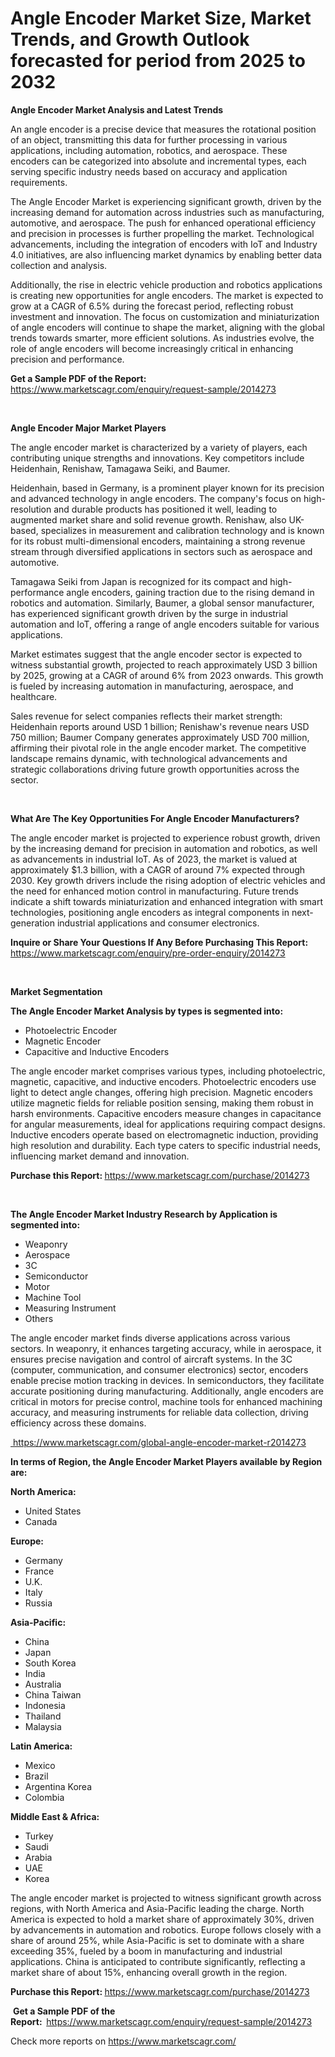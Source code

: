 <p><h1>Angle Encoder Market Size, Market Trends, and Growth Outlook forecasted for period from 2025 to 2032</h1></p><p><strong>Angle Encoder Market Analysis and Latest Trends</strong></p>
<p><p>An angle encoder is a precise device that measures the rotational position of an object, transmitting this data for further processing in various applications, including automation, robotics, and aerospace. These encoders can be categorized into absolute and incremental types, each serving specific industry needs based on accuracy and application requirements.</p><p>The Angle Encoder Market is experiencing significant growth, driven by the increasing demand for automation across industries such as manufacturing, automotive, and aerospace. The push for enhanced operational efficiency and precision in processes is further propelling the market. Technological advancements, including the integration of encoders with IoT and Industry 4.0 initiatives, are also influencing market dynamics by enabling better data collection and analysis.</p><p>Additionally, the rise in electric vehicle production and robotics applications is creating new opportunities for angle encoders. The market is expected to grow at a CAGR of 6.5% during the forecast period, reflecting robust investment and innovation. The focus on customization and miniaturization of angle encoders will continue to shape the market, aligning with the global trends towards smarter, more efficient solutions. As industries evolve, the role of angle encoders will become increasingly critical in enhancing precision and performance.</p></p>
<p><strong>Get a Sample PDF of the Report:&nbsp;</strong> <a href="https://www.marketscagr.com/enquiry/request-sample/2014273?utm_campaign=2313&utm_medium=2&utm_source=Github&utm_content=ia&utm_term=11022025&utm_id=angle-encoder">https://www.marketscagr.com/enquiry/request-sample/2014273</a></p>
<p>&nbsp;</p>
<p><strong>Angle Encoder Major Market Players</strong></p>
<p><p>The angle encoder market is characterized by a variety of players, each contributing unique strengths and innovations. Key competitors include Heidenhain, Renishaw, Tamagawa Seiki, and Baumer.</p><p>Heidenhain, based in Germany, is a prominent player known for its precision and advanced technology in angle encoders. The company's focus on high-resolution and durable products has positioned it well, leading to augmented market share and solid revenue growth. Renishaw, also UK-based, specializes in measurement and calibration technology and is known for its robust multi-dimensional encoders, maintaining a strong revenue stream through diversified applications in sectors such as aerospace and automotive.</p><p>Tamagawa Seiki from Japan is recognized for its compact and high-performance angle encoders, gaining traction due to the rising demand in robotics and automation. Similarly, Baumer, a global sensor manufacturer, has experienced significant growth driven by the surge in industrial automation and IoT, offering a range of angle encoders suitable for various applications.</p><p>Market estimates suggest that the angle encoder sector is expected to witness substantial growth, projected to reach approximately USD 3 billion by 2025, growing at a CAGR of around 6% from 2023 onwards. This growth is fueled by increasing automation in manufacturing, aerospace, and healthcare.</p><p>Sales revenue for select companies reflects their market strength: Heidenhain reports around USD 1 billion; Renishaw's revenue nears USD 750 million; Baumer Company generates approximately USD 700 million, affirming their pivotal role in the angle encoder market. The competitive landscape remains dynamic, with technological advancements and strategic collaborations driving future growth opportunities across the sector.</p></p>
<p>&nbsp;</p>
<p><strong>What Are The Key Opportunities For Angle Encoder Manufacturers?</strong></p>
<p><p>The angle encoder market is projected to experience robust growth, driven by the increasing demand for precision in automation and robotics, as well as advancements in industrial IoT. As of 2023, the market is valued at approximately $1.3 billion, with a CAGR of around 7% expected through 2030. Key growth drivers include the rising adoption of electric vehicles and the need for enhanced motion control in manufacturing. Future trends indicate a shift towards miniaturization and enhanced integration with smart technologies, positioning angle encoders as integral components in next-generation industrial applications and consumer electronics.</p></p>
<p><strong>Inquire or Share Your Questions If Any Before Purchasing This Report:</strong> <a href="https://www.marketscagr.com/enquiry/pre-order-enquiry/2014273?utm_campaign=2313&utm_medium=2&utm_source=Github&utm_content=ia&utm_term=11022025&utm_id=angle-encoder">https://www.marketscagr.com/enquiry/pre-order-enquiry/2014273</a></p>
<p>&nbsp;</p>
<p><strong>Market Segmentation</strong></p>
<p><strong>The Angle Encoder Market Analysis by types is segmented into:</strong></p>
<p><ul><li>Photoelectric Encoder</li><li>Magnetic Encoder</li><li>Capacitive and Inductive Encoders</li></ul></p>
<p><p>The angle encoder market comprises various types, including photoelectric, magnetic, capacitive, and inductive encoders. Photoelectric encoders use light to detect angle changes, offering high precision. Magnetic encoders utilize magnetic fields for reliable position sensing, making them robust in harsh environments. Capacitive encoders measure changes in capacitance for angular measurements, ideal for applications requiring compact designs. Inductive encoders operate based on electromagnetic induction, providing high resolution and durability. Each type caters to specific industrial needs, influencing market demand and innovation.</p></p>
<p><strong>Purchase this Report:&nbsp;</strong><a href="https://www.marketscagr.com/purchase/2014273?utm_campaign=2313&utm_medium=2&utm_source=Github&utm_content=ia&utm_term=11022025&utm_id=angle-encoder">https://www.marketscagr.com/purchase/2014273</a></p>
<p>&nbsp;</p>
<p><strong>The Angle Encoder Market Industry Research by Application is segmented into:</strong></p>
<p><ul><li>Weaponry</li><li>Aerospace</li><li>3C</li><li>Semiconductor</li><li>Motor</li><li>Machine Tool</li><li>Measuring Instrument</li><li>Others</li></ul></p>
<p><p>The angle encoder market finds diverse applications across various sectors. In weaponry, it enhances targeting accuracy, while in aerospace, it ensures precise navigation and control of aircraft systems. In the 3C (computer, communication, and consumer electronics) sector, encoders enable precise motion tracking in devices. In semiconductors, they facilitate accurate positioning during manufacturing. Additionally, angle encoders are critical in motors for precise control, machine tools for enhanced machining accuracy, and measuring instruments for reliable data collection, driving efficiency across these domains.</p></p>
<p><a href="https://www.marketscagr.com/global-angle-encoder-market-r2014273?utm_campaign=2313&utm_medium=2&utm_source=Github&utm_content=ia&utm_term=11022025&utm_id=angle-encoder">&nbsp;https://www.marketscagr.com/global-angle-encoder-market-r2014273</a></p>
<p><strong>In terms of Region, the Angle Encoder Market Players available by Region are:</strong></p>
<p>
    <p> <strong> North America: </strong>
        <ul>
            <li>United States</li>
            <li>Canada</li>
        </ul>
        </p> 
    <p> <strong> Europe: </strong>
        <ul>
            <li>Germany</li>
            <li>France</li>
            <li>U.K.</li>
            <li>Italy</li>
            <li>Russia</li>
        </ul>
        </p> 
    <p> <strong> Asia-Pacific: </strong>
        <ul>
            <li>China</li>
            <li>Japan</li>
            <li>South Korea</li>
            <li>India</li>
            <li>Australia</li>
            <li>China Taiwan</li>
            <li>Indonesia</li>
            <li>Thailand</li>
            <li>Malaysia</li>
        </ul>
        </p> 
    <p> <strong> Latin America: </strong>
        <ul>
            <li>Mexico</li>
            <li>Brazil</li>
            <li>Argentina Korea</li>
            <li>Colombia</li>
        </ul>
        </p> 
    <p> <strong> Middle East & Africa: </strong>
        <ul>
            <li>Turkey</li>
            <li>Saudi</li>
            <li>Arabia</li>
            <li>UAE</li>
            <li>Korea</li>
        </ul>
    </p>
    </p>
<p><p>The angle encoder market is projected to witness significant growth across regions, with North America and Asia-Pacific leading the charge. North America is expected to hold a market share of approximately 30%, driven by advancements in automation and robotics. Europe follows closely with a share of around 25%, while Asia-Pacific is set to dominate with a share exceeding 35%, fueled by a boom in manufacturing and industrial applications. China is anticipated to contribute significantly, reflecting a market share of about 15%, enhancing overall growth in the region.</p></p>
<p><strong>Purchase this Report: </strong><a href="https://www.marketscagr.com/purchase/2014273?utm_campaign=2313&utm_medium=2&utm_source=Github&utm_content=ia&utm_term=11022025&utm_id=angle-encoder">https://www.marketscagr.com/purchase/2014273</a></p>
<p>&nbsp;<strong>Get a Sample PDF of the Report:&nbsp;&nbsp;</strong><a href="https://www.marketscagr.com/enquiry/request-sample/2014273?utm_campaign=2313&utm_medium=2&utm_source=Github&utm_content=ia&utm_term=11022025&utm_id=angle-encoder">https://www.marketscagr.com/enquiry/request-sample/2014273</a></p>
<p><strong></strong></p>
<p>Check more reports on <a href="https://www.marketscagr.com/?utm_campaign=2313&utm_medium=2&utm_source=Github&utm_content=ia&utm_term=11022025&utm_id=angle-encoder">https://www.marketscagr.com/</a></p>